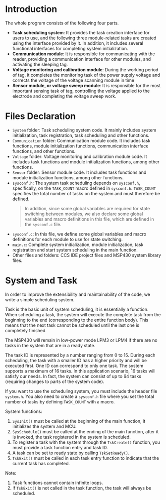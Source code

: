 # Introduction

The whole program consists of the following four parts.

- **Task scheduling system**: It provides the task creation interface for users to use, and the following three module-related tasks are created using the interface provided by it. In addition, it includes several functional interfaces for completing system initialization.
- **Communication module**: It is responsible for communicating with the reader, providing a communication interface for other modules, and activating the sleeping tag.
- **Voltage monitoring and calibration module**: During the working period of tag, it completes the monitoring task of the power supply voltage and corrects the voltage of the voltage scanning module in time
- **Sensor module, or voltage sweep module**: It is responsible for the most important sensing task of tag, controlling the voltage applied to the electrode and completing the voltage sweep work.

# Files Declaration

- `System` folder: Task scheduling system code. It mainly includes system initialization, task registration, task scheduling and other functions.
- `Communication` folder: Communication module code. It includes task functions, module initialization functions, communication interface functions, and other functions.
- `Voltage` folder: Voltage monitoring and calibration module code. It includes task functions and module initialization functions, among other functions.
- `Sensor` folder: Sensor module code. It includes task functions and module initialization functions, among other functions.
- `sysconf.h`: The system task scheduling depends on `sysconf.h`, specifically, on the `TASK_COUNT` macro defined in `sysconf.h`. `TASK_COUNT` specifies the total number of tasks on the system and must therefore be defined. 
  > In addition, since some global variables are required for state switching between modules, we also declare some global variables and macro definitions in this file, which are defined in the `sysconf.c` file.
- `sysconf.c`: In this file, we define some global variables and macro definitions for each module to use for state switching.
- `main.c`: Complete system initialization, module initialization, task registration and start system scheduling in the main function.
- Other files and folders: CCS IDE project files and MSP430 system library files.

# System and Task

In order to improve the extensibility and maintainability of the code, we write a simple scheduling system.

Task is the basic unit of system scheduling, it is essentially a function. When scheduling a task, the system will execute the complete task from the beginning to the end (corresponding to the entire function body). This means that the next task cannot be scheduled until the last one is completely finished.

The MSP430 will remain in low-power mode LPM3 or LPM4 if there are no tasks in the system that are in a ready state.

The task ID is represented by a number ranging from 0 to 15. During each scheduling, the task with a smaller ID has a higher priority and will be executed first. One ID can correspond to only one task. The system supports a maximum of 16 tasks. In this application scenario, 16 tasks will satisfy our needs. In fact, the system can consist of up to 64 tasks (requiring changes to parts of the system code).

If you want to use the scheduling system, you must include the header file `system.h`.
You also need to create a `sysconf.h` file where you set the total number of tasks by defining `TASK_COUNT` with a macro.

System functions:
1. `SysInit()` must be called at the beginning of the main function, it initializes the system and MCU.
2. `SysSchedule()`  must be called at the ending of the main function, after it is invoked, the task registered in the system is scheduled.
3. To register a task with the system through the `TskCreate()` function, you must provide a task function entry and task ID.
4. A task can be set to ready state by calling `TskSetReady()`.
5. `TskExit()` must be called in each task entry function to indicate that the current task has completed.

Note:
1. Task functions cannot contain infinite loops.
2. If `TskExit()` is not called in the task function, the task will always be scheduled.
